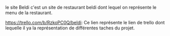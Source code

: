 le site Beldi c'est un site de restaurant beldi dont lequel on représente le menu de la restaurant.


https://trello.com/b/RzkoPC0Q/beldi: Ce lien représente le lien de trello dont lequelle il ya la représentation de différentes taches du projet.
